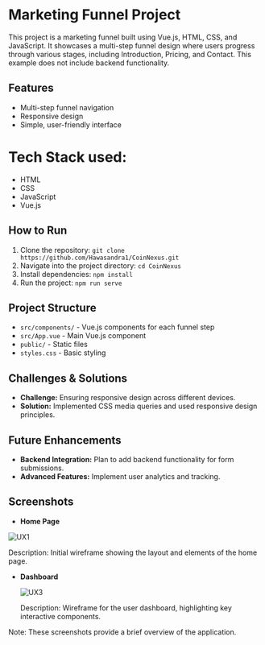 # Marketing Funnel Project

This project is a marketing funnel built using Vue.js, HTML, CSS, and JavaScript. It showcases a multi-step funnel design where users progress through various stages, including Introduction, Pricing, and Contact. This example does not include backend functionality.

## Features
- Multi-step funnel navigation
- Responsive design
- Simple, user-friendly interface

# Tech Stack used:
- HTML
- CSS
- JavaScript
- Vue.js

## How to Run
1. Clone the repository: `git clone https://github.com/Hawasandra1/CoinNexus.git`
2. Navigate into the project directory: `cd CoinNexus`
3. Install dependencies: `npm install`
4. Run the project: `npm run serve`

## Project Structure
- `src/components/` - Vue.js components for each funnel step
- `src/App.vue` - Main Vue.js component
- `public/` - Static files
- `styles.css` - Basic styling

## Challenges & Solutions
- **Challenge:** Ensuring responsive design across different devices.
 - **Solution:** Implemented CSS media queries and used responsive design principles.

## Future Enhancements
- **Backend Integration:** Plan to add backend functionality for form submissions.
- **Advanced Features:** Implement user analytics and tracking.

## Screenshots
 - **Home Page**
    
  ![UX1](https://github.com/user-attachments/assets/10fe586d-fc16-4654-97e3-46e471e3ebb4)
  
  Description: Initial wireframe showing the layout and elements of the home page.

- **Dashboard**
    
   ![UX3](https://github.com/user-attachments/assets/ac8683a9-0b7d-44de-adfb-9a50758705c1)

  Description: Wireframe for the user dashboard, highlighting key interactive components.

Note: These screenshots provide a brief overview of the application.

  

